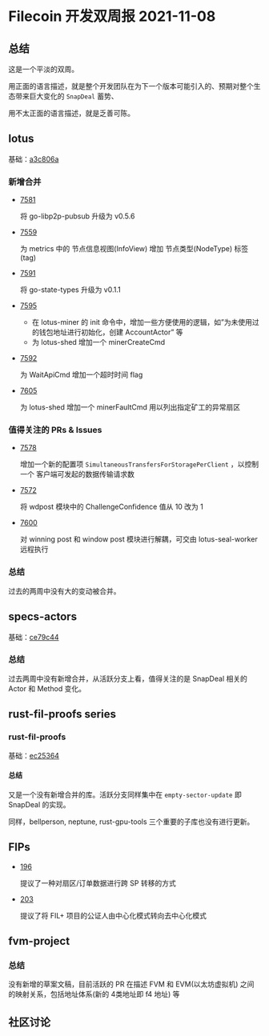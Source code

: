 # Filecoin 开发双周报 2021-11-08

## 总结

这是一个平淡的双周。

用正面的语言描述，就是整个开发团队在为下一个版本可能引入的、预期对整个生态带来巨大变化的 `SnapDeal` 蓄势、

用不太正面的语言描述，就是乏善可陈。



## lotus

基础：[a3c806a](https://github.com/filecoin-project/lotus/commits/a3c806a7a8efeb3744de69c2f3815cf9b225f7da)



### 新增合并

- [7581](https://github.com/filecoin-project/lotus/pull/7581)

  将 go-libp2p-pubsub 升级为 v0.5.6

- [7559](https://github.com/filecoin-project/lotus/pull/7559)

  为 metrics 中的 节点信息视图(InfoView) 增加 节点类型(NodeType) 标签(tag)

- [7591](https://github.com/filecoin-project/lotus/pull/7591)

  将 go-state-types 升级为 v0.1.1

- [7595](https://github.com/filecoin-project/lotus/pull/7595)

  - 在 lotus-miner 的 init 命令中，增加一些方便使用的逻辑，如”为未使用过的钱包地址进行初始化，创建 AccountActor” 等
  - 为 lotus-shed 增加一个 minerCreateCmd

- [7592](https://github.com/filecoin-project/lotus/pull/7592)

  为 WaitApiCmd 增加一个超时时间 flag

- [7605](https://github.com/filecoin-project/lotus/pull/7605)

  为 lotus-shed 增加一个 minerFaultCmd 用以列出指定矿工的异常扇区



### 值得关注的 PRs & Issues

- [7578](https://github.com/filecoin-project/lotus/pull/7578)

  增加一个新的配置项 `SimultaneousTransfersForStoragePerClient` ，以控制一个 客户端可发起的数据传输请求数

- [7572](https://github.com/filecoin-project/lotus/pull/7572)

  将 wdpost 模块中的 ChallengeConfidence 值从 10 改为 1

- [7600](https://github.com/filecoin-project/lotus/pull/7600)

  对 winning post 和 window post 模块进行解耦，可交由 lotus-seal-worker 远程执行



### 总结

过去的两周中没有大的变动被合并。



## specs-actors

基础：[ce79c44](https://github.com/filecoin-project/specs-actors/commits/ce79c446c8008379fdb8376fe5c80fd4f55d3414)



### 总结

过去两周中没有新增合并，从活跃分支上看，值得关注的是  SnapDeal 相关的 Actor 和 Method 变化。



## rust-fil-proofs series

### rust-fil-proofs

基础：[ec25364](https://github.com/filecoin-project/rust-fil-proofs/commits/ec2536447c1bfef422b100afa80988e9bb136da8)



#### 总结

又是一个没有新增合并的库。活跃分支同样集中在 `empty-sector-update` 即  SnapDeal 的实现。

同样，bellperson, neptune, rust-gpu-tools 三个重要的子库也没有进行更新。



## FIPs

- [196](https://github.com/filecoin-project/FIPs/issues/196)

  提议了一种对扇区/订单数据进行跨 SP 转移的方式

- [203](https://github.com/filecoin-project/FIPs/issues/203)

  提议了将 FIL+ 项目的公证人由中心化模式转向去中心化模式



## fvm-project

### 总结

没有新增的草案文稿，目前活跃的 PR 在描述 FVM 和 EVM(以太坊虚拟机) 之间的映射关系，包括地址体系(新的 4类地址即 f4 地址) 等



## 社区讨论

